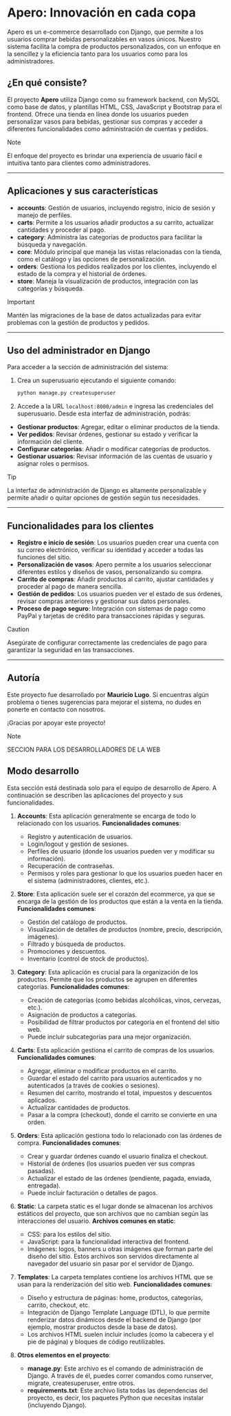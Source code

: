 # Apero: Innovación en cada copa

Apero es un e-commerce desarrollado con Django, que permite a los usuarios comprar bebidas personalizables en vasos únicos. Nuestro sistema facilita la compra de productos personalizados, con un enfoque en la sencillez y la eficiencia tanto para los usuarios como para los administradores.

## ¿En qué consiste?

El proyecto **Apero** utiliza Django como su framework backend, con MySQL como base de datos, y plantillas HTML, CSS, JavaScript y Bootstrap para el frontend. Ofrece una tienda en línea donde los usuarios pueden personalizar vasos para bebidas, gestionar sus compras y acceder a diferentes funcionalidades como administración de cuentas y pedidos.

>[!NOTE]
> El enfoque del proyecto es brindar una experiencia de usuario fácil e intuitiva tanto para clientes como administradores.

---

## Aplicaciones y sus características

- **accounts**: Gestión de usuarios, incluyendo registro, inicio de sesión y manejo de perfiles.
- **carts**: Permite a los usuarios añadir productos a su carrito, actualizar cantidades y proceder al pago.
- **category**: Administra las categorías de productos para facilitar la búsqueda y navegación.
- **core**: Módulo principal que maneja las vistas relacionadas con la tienda, como el catálogo y las opciones de personalización.
- **orders**: Gestiona los pedidos realizados por los clientes, incluyendo el estado de la compra y el historial de órdenes.
- **store**: Maneja la visualización de productos, integración con las categorías y búsqueda.

>[!IMPORTANT]
> Mantén las migraciones de la base de datos actualizadas para evitar problemas con la gestión de productos y pedidos.

---

## Uso del administrador en Django

Para acceder a la sección de administración del sistema:

1. Crea un superusuario ejecutando el siguiente comando:
   ```bash
   python manage.py createsuperuser

2. Accede a la URL `localhost:8000/admin` e ingresa las credenciales del superusuario.
Desde esta interfaz de administración, podrás:

- **Gestionar productos**: Agregar, editar o eliminar productos de la tienda.
- **Ver pedidos**: Revisar órdenes, gestionar su estado y verificar la información del cliente.
- **Configurar categorías**: Añadir o modificar categorías de productos.
- **Gestionar usuarios**: Revisar información de las cuentas de usuario y asignar roles o permisos.

>[!TIP] 
> La interfaz de administración de Django es altamente personalizable y permite añadir o quitar opciones de gestión según tus necesidades.

---

## Funcionalidades para los clientes

- **Registro e inicio de sesión**: Los usuarios pueden crear una cuenta con su correo electrónico, verificar su identidad y acceder a todas las funciones del sitio.
- **Personalización de vasos**: Apero permite a los usuarios seleccionar diferentes estilos y diseños de vasos, personalizando su compra.
- **Carrito de compras**: Añadir productos al carrito, ajustar cantidades y proceder al pago de manera sencilla.
- **Gestión de pedidos**: Los usuarios pueden ver el estado de sus órdenes, revisar compras anteriores y gestionar sus datos personales.
- **Proceso de pago seguro**: Integración con sistemas de pago como PayPal y tarjetas de crédito para transacciones rápidas y seguras.

>[!CAUTION] 
> Asegúrate de configurar correctamente las credenciales de pago para garantizar la seguridad en las transacciones.

---

## Autoría

Este proyecto fue desarrollado por **Mauricio Lugo**. Si encuentras algún problema o tienes sugerencias para mejorar el sistema, no dudes en ponerte en contacto con nosotros.

¡Gracias por apoyar este proyecto!

>[!NOTE]
> SECCION PARA LOS DESARROLLADORES DE LA WEB
## Modo desarrollo

Esta sección está destinada solo para el equipo de desarrollo de Apero. A continuación se describen las aplicaciones del proyecto y sus funcionalidades.

1. **Accounts**:
   Esta aplicación generalmente se encarga de todo lo relacionado con los usuarios.
   **Funcionalidades comunes**:
   - Registro y autenticación de usuarios.
   - Login/logout y gestión de sesiones.
   - Perfiles de usuario (donde los usuarios pueden ver y modificar su información).
   - Recuperación de contraseñas.
   - Permisos y roles para gestionar lo que los usuarios pueden hacer en el sistema (administradores, clientes, etc.).

2. **Store**:
   Esta aplicación suele ser el corazón del ecommerce, ya que se encarga de la gestión de los productos que están a la venta en la tienda.
   **Funcionalidades comunes**:
   - Gestión del catálogo de productos.
   - Visualización de detalles de productos (nombre, precio, descripción, imágenes).
   - Filtrado y búsqueda de productos.
   - Promociones y descuentos.
   - Inventario (control de stock de productos).

3. **Category**:
   Esta aplicación es crucial para la organización de los productos. Permite que los productos se agrupen en diferentes categorías.
   **Funcionalidades comunes**:
   - Creación de categorías (como bebidas alcohólicas, vinos, cervezas, etc.).
   - Asignación de productos a categorías.
   - Posibilidad de filtrar productos por categoría en el frontend del sitio web.
   - Puede incluir subcategorías para una mejor organización.

4. **Carts**:
   Esta aplicación gestiona el carrito de compras de los usuarios.
   **Funcionalidades comunes**:
   - Agregar, eliminar o modificar productos en el carrito.
   - Guardar el estado del carrito para usuarios autenticados y no autenticados (a través de cookies o sesiones).
   - Resumen del carrito, mostrando el total, impuestos y descuentos aplicados.
   - Actualizar cantidades de productos.
   - Pasar a la compra (checkout), donde el carrito se convierte en una orden.

6. **Orders**:
   Esta aplicación gestiona todo lo relacionado con las órdenes de compra.
   **Funcionalidades comunes**:
   - Crear y guardar órdenes cuando el usuario finaliza el checkout.
   - Historial de órdenes (los usuarios pueden ver sus compras pasadas).
   - Actualizar el estado de las órdenes (pendiente, pagada, enviada, entregada).
   - Puede incluir facturación o detalles de pagos.

7. **Static**:
   La carpeta static es el lugar donde se almacenan los archivos estáticos del proyecto, que son archivos que no cambian según las interacciones del usuario.
   **Archivos comunes en static**:
   - CSS: para los estilos del sitio.
   - JavaScript: para la funcionalidad interactiva del frontend.
   - Imágenes: logos, banners u otras imágenes que forman parte del diseño del sitio.
   Estos archivos son servidos directamente al navegador del usuario sin pasar por el servidor de Django.

8. **Templates**:
   La carpeta templates contiene los archivos HTML que se usan para la renderización del sitio web.
   **Funcionalidades comunes**:
   - Diseño y estructura de páginas: home, productos, categorías, carrito, checkout, etc.
   - Integración de Django Template Language (DTL), lo que permite renderizar datos dinámicos desde el backend de Django (por ejemplo, mostrar productos desde la base de datos).
   - Los archivos HTML suelen incluir includes (como la cabecera y el pie de página) y bloques de código reutilizables.

9. **Otros elementos en el proyecto**:
   - **manage.py**: Este archivo es el comando de administración de Django. A través de él, puedes correr comandos como runserver, migrate, createsuperuser, entre otros.
   - **requirements.txt**: Este archivo lista todas las dependencias del proyecto, es decir, los paquetes Python que necesitas instalar (incluyendo Django).



